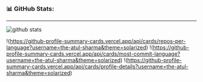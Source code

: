 ### 📊 GitHub Stats:
---
![github stats](https://github-readme-stats.vercel.app/api?username=the-atul-sharma&theme=radical&show_icons=true&count_private=true)

!(https://github-profile-summary-cards.vercel.app/api/cards/repos-per-language?username=the-atul-sharma&theme=solarized)
!(https://github-profile-summary-cards.vercel.app/api/cards/most-commit-language?username=the-atul-sharma&theme=solarized)
!(https://github-profile-summary-cards.vercel.app/api/cards/profile-details?username=the-atul-sharma&theme=solarized)
